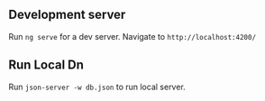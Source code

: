 ## Development server

Run `ng serve` for a dev server. Navigate to `http://localhost:4200/`
## Run Local Dn
Run `json-server -w db.json` to run local server.

